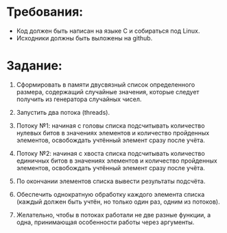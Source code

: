 # Требования:

- Код должен быть написан на языке C и собираться под Linux.
- Исходники должны быть выложены на github.

# Задание:

1. Сформировать в памяти двусвязный список определенного размера, содержащий случайные значения, которые следует получить из генератора случайных чисел.

2. Запустить два потока (threads).

3. Потоку №1: начиная с головы списка подсчитывать количество нулевых битов в значениях элементов и количество пройденных элементов, освобождать учтённый элемент сразу после учёта.

4. Потоку №2: начиная с хвоста списка подсчитывать количество единичных битов в значениях элементов и количество пройденных элементов, освобождать учтённый элемент сразу после учёта.

5. По окончании элементов списка вывести результаты подсчёта.

6. Обеспечить однократную обработку каждого элемента списка (каждый должен быть учтён, но только один раз, одним из потоков).

7. Желательно, чтобы в потоках работали не две разные функции, а одна, принимающая особенности работы через аргументы.